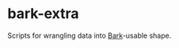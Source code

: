 # bark-extra

Scripts for wrangling data into [Bark](https://github.com/kylerbrown/bark)-usable shape.

